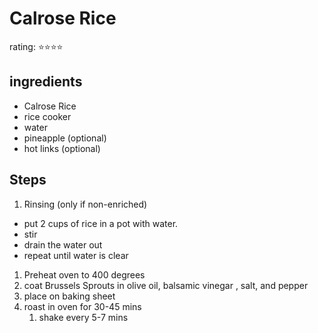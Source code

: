 # Calrose Rice
rating: ⭐⭐⭐⭐

## ingredients
* Calrose Rice
* rice cooker
* water
* pineapple (optional)
* hot links (optional)



## Steps
1. Rinsing (only if non-enriched)
- put 2 cups of rice in a pot with water.
- stir
- drain the water out
- repeat until water is clear

1. Preheat oven to 400 degrees
2. coat Brussels Sprouts in olive oil, balsamic vinegar , salt, and pepper
3. place on baking sheet
4. roast in oven for 30-45 mins
   1. shake every 5-7 mins
